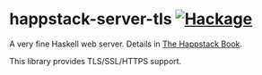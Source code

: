 happstack-server-tls [![Hackage](https://img.shields.io/hackage/v/happstack-server-tls.svg)](https://hackage.haskell.org/package/happstack-server-tls)
=========

A very fine Haskell web server. Details in [The Happstack Book](http://www.happstack.com/docs/crashcourse/index.html).

This library provides TLS/SSL/HTTPS support.


